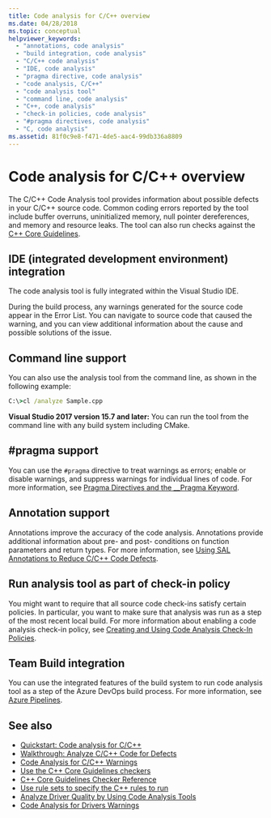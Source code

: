 ```yaml
---
title: Code analysis for C/C++ overview
ms.date: 04/28/2018
ms.topic: conceptual
helpviewer_keywords:
  - "annotations, code analysis"
  - "build integration, code analysis"
  - "C/C++ code analysis"
  - "IDE, code analysis"
  - "pragma directive, code analysis"
  - "code analysis, C/C++"
  - "code analysis tool"
  - "command line, code analysis"
  - "C++, code analysis"
  - "check-in policies, code analysis"
  - "#pragma directives, code analysis"
  - "C, code analysis"
ms.assetid: 81f0c9e8-f471-4de5-aac4-99db336a8809
---
```

# Code analysis for C/C++ overview

The C/C++ Code Analysis tool provides information about possible defects in your C/C++ source code. Common coding errors reported by the tool include buffer overruns, uninitialized memory, null pointer dereferences, and memory and resource leaks. The tool can also run checks against the [C++ Core Guidelines](https://github.com/isocpp/CppCoreGuidelines/blob/master/CppCoreGuidelines.md).

## IDE (integrated development environment) integration

The code analysis tool is fully integrated within the Visual Studio IDE.

During the build process, any warnings generated for the source code appear in the Error List. You can navigate to source code that caused the warning, and you can view additional information about the cause and possible solutions of the issue.

## Command line support

You can also use the analysis tool from the command line, as shown in the following example:

```cmd
C:\>cl /analyze Sample.cpp
```

**Visual Studio 2017 version 15.7 and later:** You can run the tool from the command line with any build system including CMake.

## #pragma support

You can use the `#pragma` directive to treat warnings as errors; enable or disable warnings, and suppress warnings for individual lines of code. For more information, see [Pragma Directives and the __Pragma Keyword](../preprocessor/pragma-directives-and-the-pragma-keyword.md).

## Annotation support

Annotations improve the accuracy of the code analysis. Annotations provide additional information about pre- and post- conditions on function parameters and return types. For more information, see [Using SAL Annotations to Reduce C/C++ Code Defects](../code-quality/using-sal-annotations-to-reduce-c-cpp-code-defects.md).

## Run analysis tool as part of check-in policy

You might want to require that all source code check-ins satisfy certain policies. In particular, you want to make sure that analysis was run as a step of the most recent local build. For more information about enabling a code analysis check-in policy, see [Creating and Using Code Analysis Check-In Policies](/visualstudio/code-quality/how-to-create-or-update-standard-code-analysis-check-in-policies).

## Team Build integration

You can use the integrated features of the build system to run code analysis tool as a step of the Azure DevOps build process. For more information, see [Azure Pipelines](/azure/devops/pipelines/index).

## See also

- [Quickstart: Code analysis for C/C++](quick-start-code-analysis-for-c-cpp.md)
- [Walkthrough: Analyze C/C++ Code for Defects](walkthrough-analyzing-c-cpp-code-for-defects.md)
- [Code Analysis for C/C++ Warnings](code-analysis-for-c-cpp-warnings.md)
- [Use the C++ Core Guidelines checkers](using-the-cpp-core-guidelines-checkers.md)
- [C++ Core Guidelines Checker Reference](code-analysis-for-cpp-corecheck.md)
- [Use rule sets to specify the C++ rules to run](using-rule-sets-to-specify-the-cpp-rules-to-run.md)
- [Analyze Driver Quality by Using Code Analysis Tools](/windows-hardware/drivers/develop/analyzing-driver-quality-by-using-code-analysis-tools)
- [Code Analysis for Drivers Warnings](/windows-hardware/drivers/devtest/prefast-for-drivers-warnings)